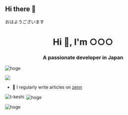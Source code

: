 ## Hi there 👋
おはようございます

<h1 align="center">Hi 👋, I'm ○○○</h1>
<h3 align="center">A passionate developer in Japan</h3>

<p align="left"> <img src="https://komarev.com/ghpvc/?username=hoge&label=Profile%20views&color=0e75b6&style=flat" alt="hoge" /> </p>
<p align="left"> <a href="https://twitter.com/hoge" target="blank"><img src="https://img.shields.io/twitter/follow/自分のアカウント名?logo=twitter&style=for-the-badge" /></a> </p>

- 📝 I regularly write articles on [zenn](https://zenn.dev)

<p><img align="left" src="https://github-readme-stats.vercel.app/api/top-langs?username=hoge&show_icons=true&locale=en&layout=compact" alt="t-keshi" /></p>
<p>&nbsp;<img align="center" src="https://github-readme-stats.vercel.app/api?username=hoge&show_icons=true&locale=en" alt="hoge" /></p>
<p><img align="center" src="https://github-readme-streak-stats.herokuapp.com/?user=hoge&" alt="hoge" /></p>
